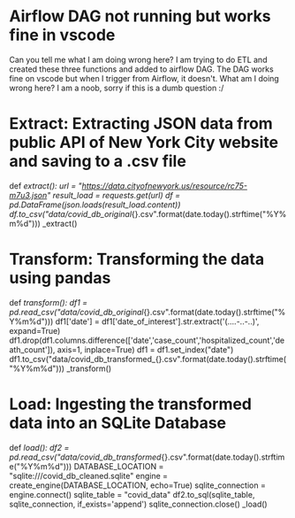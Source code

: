 
# Airflow DAG not running but works fine in vscode

Can you tell me what I am doing wrong here? I am trying to do ETL and created these three functions and added to airflow DAG. The DAG works fine on vscode but when I trigger from Airflow, it doesn't. What am I doing wrong here? I am a noob, sorry if this is a dumb question :/
# Extract:  Extracting JSON data from public API of New York City website and saving to a .csv file
def _extract():
    url = "https://data.cityofnewyork.us/resource/rc75-m7u3.json"
    result_load = requests.get(url)
    df = pd.DataFrame(json.loads(result_load.content))
    df.to_csv("data/covid_db_original_{}.csv".format(date.today().strftime("%Y%m%d")))
_extract()

# Transform: Transforming the data using pandas
def _transform():
    df1 = pd.read_csv("data/covid_db_original_{}.csv".format(date.today().strftime("%Y%m%d")))
    df1['date'] = df1['date_of_interest'].str.extract('(....-..-..)', expand=True)
    df1.drop(df1.columns.difference(['date','case_count','hospitalized_count','death_count']), axis=1, inplace=True)
    df1 = df1.set_index("date")
    df1.to_csv("data/covid_db_transformed_{}.csv".format(date.today().strftime("%Y%m%d")))
_transform()

# Load: Ingesting the transformed data into an SQLite Database
def _load():
    df2 = pd.read_csv("data/covid_db_transformed_{}.csv".format(date.today().strftime("%Y%m%d")))
    DATABASE_LOCATION = "sqlite:///covid_db_cleaned.sqlite"
    engine = create_engine(DATABASE_LOCATION, echo=True)
    sqlite_connection = engine.connect()
    sqlite_table = "covid_data"
    df2.to_sql(sqlite_table, sqlite_connection, if_exists='append')
    sqlite_connection.close()
_load()


        